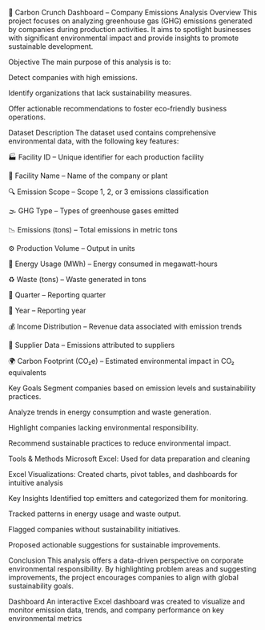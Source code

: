 🌱 Carbon Crunch Dashboard – Company Emissions Analysis
Overview
This project focuses on analyzing greenhouse gas (GHG) emissions generated by companies during production activities. It aims to spotlight businesses with significant environmental impact and provide insights to promote sustainable development.

Objective
The main purpose of this analysis is to:

Detect companies with high emissions.

Identify organizations that lack sustainability measures.

Offer actionable recommendations to foster eco-friendly business operations.

Dataset Description
The dataset used contains comprehensive environmental data, with the following key features:

🏭 Facility ID – Unique identifier for each production facility

🏢 Facility Name – Name of the company or plant

🔍 Emission Scope – Scope 1, 2, or 3 emissions classification

🌫️ GHG Type – Types of greenhouse gases emitted

📉 Emissions (tons) – Total emissions in metric tons

⚙️ Production Volume – Output in units

🔋 Energy Usage (MWh) – Energy consumed in megawatt-hours

♻️ Waste (tons) – Waste generated in tons

📅 Quarter – Reporting quarter

📆 Year – Reporting year

💰 Income Distribution – Revenue data associated with emission trends

🚚 Supplier Data – Emissions attributed to suppliers

🌍 Carbon Footprint (CO₂e) – Estimated environmental impact in CO₂ equivalents


Key Goals
Segment companies based on emission levels and sustainability practices.

Analyze trends in energy consumption and waste generation.

Highlight companies lacking environmental responsibility.

Recommend sustainable practices to reduce environmental impact.

Tools & Methods
Microsoft Excel: Used for data preparation and cleaning

Excel Visualizations: Created charts, pivot tables, and dashboards for intuitive analysis

Key Insights
Identified top emitters and categorized them for monitoring.

Tracked patterns in energy usage and waste output.

Flagged companies without sustainability initiatives.

Proposed actionable suggestions for sustainable improvements.

Conclusion
This analysis offers a data-driven perspective on corporate environmental responsibility. By highlighting problem areas and suggesting improvements, the project encourages companies to align with global sustainability goals.

Dashboard
An interactive Excel dashboard was created to visualize and monitor emission data, trends, and company performance on key environmental metrics

